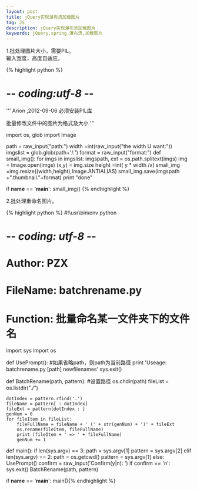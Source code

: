 ```yaml
---
layout: post
title: jQuery实现瀑布流加载图片
tag: JS
description: jQuery实现瀑布流加载图片
keywords: jQuery,spring,瀑布流,加载图片
---
```


1.批处理图片大小，需要PIL。    
输入宽度，高度自适应。

{% highlight python %}
# -*- coding:utf-8 -*- 

'''
Arion ,2012-09-06
必须安装PIL库

批量修改文件中的图片为格式及大小
'''

import os, glob
import Image

path = raw_input("path:")
width =int(raw_input("the width U want:"))
imgslist = glob.glob(path+'/*.*')
format = raw_input("format:")
def small_img():
    for imgs in imgslist:
        imgspath, ext = os.path.splitext(imgs)
        img = Image.open(imgs)
        (x,y) = img.size
        height =int( y * width /x)
        small_img =img.resize((width,height),Image.ANTIALIAS)
        small_img.save(imgspath +".thumbnail."+format)
    print "done"

if __name__ == '__main__':
    small_img()
{% endhighlight %}

2.批处理重命名图片。    

{% highlight python %}
#!\usr\bin\env python
# -*- coding: utf-8 -*-
# Author: PZX
# FileName: batchrename.py
# Function: 批量命名某一文件夹下的文件名

import sys
import os

def UsePrompt():
    #如果省略path，则path为当前路径
    print 'Useage: batchrename.py [path] newfilenames'
    sys.exit()

def BatchRename(path, pattern):
    #设置路径
    os.chdir(path)
    fileList = os.listdir("./")
    
    dotIndex = pattern.rfind('.')
    fileName = pattern[ : dotIndex]
    fileExt = pattern[dotIndex : ]
    genNum = 0
    for fileItem in fileList:
        fileFullName = fileName + ' (' + str(genNum) + ')' + fileExt
        os.rename(fileItem, fileFullName)
        print (fileItem + ' => ' + fileFullName) 
        genNum += 1

def main():
    if len(sys.argv) == 3:
        path = sys.argv[1]
        pattern = sys.argv[2]
    elif len(sys.argv) == 2:
        path = os.getcwd()
        pattern = sys.argv[1]
    else:
        UsePrompt()
    confirm = raw_input('Confirm(y|n): ')
    if confirm == 'n':
        sys.exit()
    BatchRename(path, pattern)
    
if __name__ == '__main__':
    main(){% endhighlight %}

